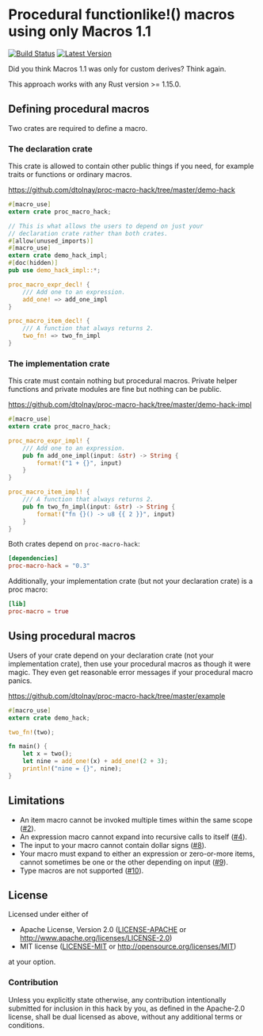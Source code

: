 Procedural functionlike!() macros using only Macros 1.1
=======================================================

[![Build Status](https://api.travis-ci.org/dtolnay/proc-macro-hack.svg?branch=master)](https://travis-ci.org/dtolnay/proc-macro-hack)
[![Latest Version](https://img.shields.io/crates/v/proc-macro-hack.svg)](https://crates.io/crates/proc-macro-hack)

Did you think Macros 1.1 was only for custom derives? Think again.

This approach works with any Rust version >= 1.15.0.

## Defining procedural macros

Two crates are required to define a macro.

### The declaration crate

This crate is allowed to contain other public things if you need, for example
traits or functions or ordinary macros.

https://github.com/dtolnay/proc-macro-hack/tree/master/demo-hack

```rust
#[macro_use]
extern crate proc_macro_hack;

// This is what allows the users to depend on just your
// declaration crate rather than both crates.
#[allow(unused_imports)]
#[macro_use]
extern crate demo_hack_impl;
#[doc(hidden)]
pub use demo_hack_impl::*;

proc_macro_expr_decl! {
    /// Add one to an expression.
    add_one! => add_one_impl
}

proc_macro_item_decl! {
    /// A function that always returns 2.
    two_fn! => two_fn_impl
}
```

### The implementation crate

This crate must contain nothing but procedural macros. Private helper functions
and private modules are fine but nothing can be public.

https://github.com/dtolnay/proc-macro-hack/tree/master/demo-hack-impl

```rust
#[macro_use]
extern crate proc_macro_hack;

proc_macro_expr_impl! {
    /// Add one to an expression.
    pub fn add_one_impl(input: &str) -> String {
        format!("1 + {}", input)
    }
}

proc_macro_item_impl! {
    /// A function that always returns 2.
    pub fn two_fn_impl(input: &str) -> String {
        format!("fn {}() -> u8 {{ 2 }}", input)
    }
}
```

Both crates depend on `proc-macro-hack`:

```toml
[dependencies]
proc-macro-hack = "0.3"
```

Additionally, your implementation crate (but not your declaration crate) is a
proc macro:

```toml
[lib]
proc-macro = true
```

## Using procedural macros

Users of your crate depend on your declaration crate (not your implementation
crate), then use your procedural macros as though it were magic. They even get
reasonable error messages if your procedural macro panics.

https://github.com/dtolnay/proc-macro-hack/tree/master/example

```rust
#[macro_use]
extern crate demo_hack;

two_fn!(two);

fn main() {
    let x = two();
    let nine = add_one!(x) + add_one!(2 + 3);
    println!("nine = {}", nine);
}
```

## Limitations

- An item macro cannot be invoked multiple times within the same scope ([#2]).
- An expression macro cannot expand into recursive calls to itself ([#4]).
- The input to your macro cannot contain dollar signs ([#8]).
- Your macro must expand to either an expression or zero-or-more items, cannot
  sometimes be one or the other depending on input ([#9]).
- Type macros are not supported ([#10]).

[#2]: https://github.com/dtolnay/proc-macro-hack/issues/2
[#4]: https://github.com/dtolnay/proc-macro-hack/issues/4
[#8]: https://github.com/dtolnay/proc-macro-hack/issues/8
[#9]: https://github.com/dtolnay/proc-macro-hack/issues/9
[#10]: https://github.com/dtolnay/proc-macro-hack/issues/10

## License

Licensed under either of

 * Apache License, Version 2.0 ([LICENSE-APACHE](LICENSE-APACHE) or http://www.apache.org/licenses/LICENSE-2.0)
 * MIT license ([LICENSE-MIT](LICENSE-MIT) or http://opensource.org/licenses/MIT)

at your option.

### Contribution

Unless you explicitly state otherwise, any contribution intentionally submitted
for inclusion in this hack by you, as defined in the Apache-2.0 license, shall
be dual licensed as above, without any additional terms or conditions.
